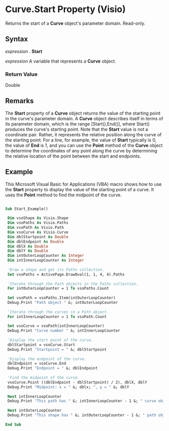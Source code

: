 
# Curve.Start Property (Visio)

Returns the start of a  **Curve** object's parameter domain. Read-only.


## Syntax

 _expression_ . **Start**

 _expression_ A variable that represents a **Curve** object.


### Return Value

Double


## Remarks

The  **Start** property of a **Curve** object returns the value of the starting point in the curve's parameter domain. A **Curve** object describes itself in terms of its parameter domain, which is the range [Start(),End()], where Start() produces the curve's starting point. Note that the **Start** value is not a coordinate pair. Rather, it represents the relative position along the curve of the starting point. For a line, for example, the value of **Start** typically is 0, the value of **End** is 1, and you can use the **Point** method of the **Curve** object to determine the coordinates of any point along the curve by determining the relative location of the point between the start and endpoints.


## Example

This Microsoft Visual Basic for Applications (VBA) macro shows how to use the  **Start** property to display the value of the starting point of a curve. It uses the **Point** method to find the midpoint of the curve.


```vb
 
Sub Start_Example() 
 
 Dim vsoShape As Visio.Shape 
 Dim vsoPaths As Visio.Paths 
 Dim vsoPath As Visio.Path 
 Dim vsoCurve As Visio.Curve 
 Dim dblStartpoint As Double 
 Dim dblEndpoint As Double 
 Dim dblX As Double 
 Dim dblY As Double 
 Dim intOuterLoopCounter As Integer 
 Dim intInnerLoopCounter As Integer 
 
 'Draw a shape and get its Paths collection. 
 Set vsoPaths = ActivePage.DrawOval(1, 1, 4, 4).Paths 
 
 'Iterate through the Path objects in the Paths collection. 
 For intOuterLoopCounter = 1 To vsoPaths.Count 
 
 Set vsoPath = vsoPaths.Item(intOuterLoopCounter) 
 Debug.Print "Path object " &; intOuterLoopCounter 
 
 'Iterate through the curves in a Path object. 
 For intInnerLoopCounter = 1 To vsoPath.Count 
 
 Set vsoCurve = vsoPath(intInnerLoopCounter) 
 Debug.Print "Curve number " &; intInnerLoopCounter 
 
 'Display the start point of the curve. 
 dblStartpoint = vsoCurve.Start 
 Debug.Print "Startpoint = " &; dblStartpoint 
 
 'Display the endpoint of the curve. 
 dblEndpoint = vsoCurve.End 
 Debug.Print "Endpoint = " &; dblEndpoint 
 
 'Find the midpoint of the curve. 
 vsoCurve.Point ((dblEndpoint - dblStartpoint) / 2), dblX, dblY 
 Debug.Print "Midpoint: x = " &; dblx; ", y = " &; dblY 
 
 Next intInnerLoopCounter 
 Debug.Print "This path has " &; intInnerLoopCounter - 1 &; " curve object(s)." 
 
 Next intOuterLoopCounter 
 Debug.Print "This shape has " &; intOuterLoopCounter - 1 &; " path object(s)." 
 
End Sub
```

